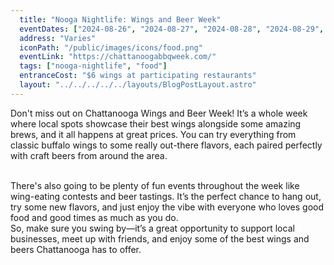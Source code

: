 ```yaml
---
  title: "Nooga Nightlife: Wings and Beer Week"
  eventDates: ["2024-08-26", "2024-08-27", "2024-08-28", "2024-08-29", "2024-08-30", "2024-08-31", "2024-09-01"]
  address: "Varies"
  iconPath: "/public/images/icons/food.png"
  eventLink: "https://chattanoogabbqweek.com/"
  tags: ["nooga-nightlife", "food"]
  entranceCost: "$6 wings at participating restaurants"
  layout: "../../../../../layouts/BlogPostLayout.astro"
---
```


Don't miss out on Chattanooga Wings and Beer Week! It’s a whole week where local spots showcase their best wings alongside some amazing brews, and it all happens at great prices. You can try everything from classic buffalo wings to some really out-there flavors, each paired perfectly with craft beers from around the area.

<br>
There's also going to be plenty of fun events throughout the week like wing-eating contests and beer tastings. It’s the perfect chance to hang out, try some new flavors, and just enjoy the vibe with everyone who loves good food and good times as much as you do.

<br>
So, make sure you swing by—it’s a great opportunity to support local businesses, meet up with friends, and enjoy some of the best wings and beers Chattanooga has to offer.
